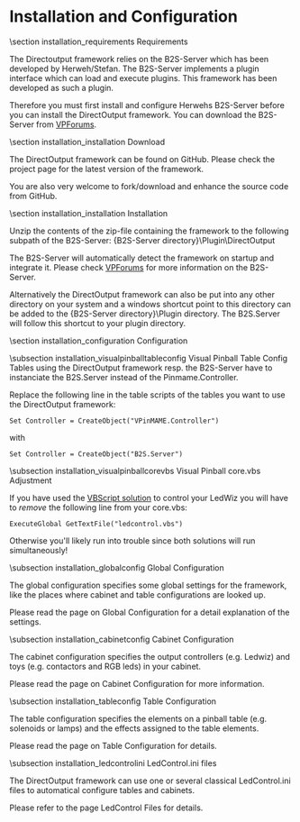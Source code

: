 ﻿Installation and Configuration
====================

\section installation_requirements Requirements 

The Directoutput framework relies on the B2S-Server which has been developed by Herweh/Stefan. The B2S-Server implements a plugin interface which can load and execute plugins. This framework has been developed as such a plugin.

Therefore you must first install and configure Herwehs B2S-Server before you can install the DirectOutput framework. You can download the B2S-Server from <a href="www.vpforums.org">VPForums</a>.

\section installation_installation Download 

The DirectOutput framework can be found on GitHub. Please check the project page for the latest version of the framework.

You are also very welcome to fork/download and enhance the source code from GitHub.


\section installation_installation Installation 

Unzip the contents of the zip-file containing the framework to the following subpath of the B2S-Server: {B2S-Server directory}\Plugin\DirectOutput

The B2S-Server will automatically detect the framework on startup and integrate it. Please check <a href="http://www.vpforums.org/index.php?showforum=86">VPForums</a> for more information on the B2S-Server.

Alternatively the DirectOutput framework can also be put into any other directory on your system and a windows shortcut point to this directory can be added to the {B2S-Server directory}\Plugin directory. The B2S.Server will follow this shortcut to your plugin directory.


\section installation_configuration Configuration 

\subsection installation_visualpinballtableconfig Visual Pinball Table Config
Tables using the DirectOutput framework resp. the B2S-Server have to instanciate the B2S.Server instead of the Pinmame.Controller.

Replace the following line in the table scripts of the tables you want to use the DirectOutput framework:

~~~~~~~~~~~~~~~{.vbs}
Set Controller = CreateObject("VPinMAME.Controller")     
~~~~~~~~~~~~~~~

with

~~~~~~~~~~~~~~~{.vbs}
Set Controller = CreateObject("B2S.Server") 
~~~~~~~~~~~~~~~

\subsection installation_visualpinballcorevbs Visual Pinball core.vbs Adjustment

If you have used the <a href="http://www.hyperspin-fe.com/forum/showthread.php?10980-Tutorial-How-to-config-Ledwiz-PacDrive">VBScript solution</a> to control your LedWiz you will have to _remove_ the following line from your core.vbs:

~~~~~~~~~~~~~~~{.vbs}
ExecuteGlobal GetTextFile("ledcontrol.vbs")
~~~~~~~~~~~~~~~

Otherwise you'll likely run into trouble since both solutions will run simultaneously!

\subsection installation_globalconfig Global Configuration

The global configuration specifies some global settings for the framework, like the places where cabinet and table configurations are looked up.

Please read the page on Global Configuration for a detail explanation of the settings.

\subsection installation_cabinetconfig Cabinet Configuration

The cabinet configuration specifies the output controllers (e.g. Ledwiz) and toys (e.g. contactors and RGB leds) in your cabinet.

Please read the page on Cabinet Configuration for more information.

\subsection installation_tableconfig Table Configuration

The table configuration specifies the elements on a pinball table (e.g. solenoids or lamps) and the effects assigned to the table elements.
  
Please read the page on Table Configuration for details.

\subsection installation_ledcontrolini LedControl.ini files

The DirectOutput framework can use one or several classical LedControl.ini files to automatical configure tables and cabinets.

Please refer to the page LedControl Files for details.